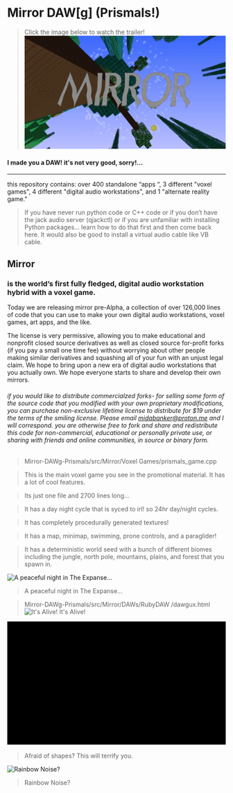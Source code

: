 # Mirror DAW[g] (Prismals!)
> Click the image below to watch the trailer!
[![Mirror DAW[g] (Prismals!) - New Digital Audio Workstation Voxel Game | Pre-Alpha Launch Trailer](https://github.com/Mirror-Prismals/Mirror-DAWg-Prismals/blob/main/readme_assets/readme_assets__mirror_thumbnail.png)](https://www.youtube.com/watch?v=8HlmQ209ydM)
#### I made you a DAW! it's not very good, sorry!...


---
this repository contains:
over 400 standalone “apps “, 
3 different "voxel games", 
4 different "digital audio workstations", 
and 1 "alternate reality game."

> If you have never run python code or C++ code or if you don’t have the jack audio server  (qjackctl) or if you are unfamiliar with installing Python packages... learn how to do that first and then come back here. It would also be good to install a virtual audio cable like VB cable.

## Mirror 
### is the world’s first fully fledged, digital audio workstation hybrid with a voxel game.

Today we are releasing mirror pre-Alpha, a collection of over 126,000 lines of code that you can use to make your own digital audio workstations, voxel games, art apps, and the like. 

The license is very permissive, allowing you to make educational and nonprofit closed source derivatives as well as closed source for-profit forks (if you pay a small one time fee) without worrying about other people making similar derivatives and squashing all of your fun with an unjust legal claim. We hope to bring upon a new era of digital audio workstations that you actually own. We hope everyone starts to share and develop their own mirrors.

###### if you would like to distribute commercialzed forks- for selling some form of the source code that you modified with your own proprietary modifications, you can purchase non-exclusive lifetime license to distribute for $19 under the terms of the smiling license. Please email midabanker@proton.me and I will correspond. you are otherwise free to fork and share and redistribute this code for non-commercial, educational or personally private use, or sharing with friends and online communities, in source or binary form.
> Mirror-DAWg-Prismals/src/Mirror/Voxel Games/prismals_game.cpp

> This is the main voxel game you see in the promotional material. It has a lot of cool features.

> Its just one file and 2700 lines long...

> It has a day night cycle that is syced to irl! so 24hr day/night cycles.

> It has completely procedurally generated textures!

> It has a map, minimap, swimming, prone controls, and a paraglider!

> It has a deterministic world seed with a bunch of different biomes including the jungle, north pole, mountains, plains, and forest that you spawn in.

![A peaceful night in The Expanse...](https://github.com/Mirror-Prismals/Mirror-DAWg-Prismals/blob/main/readme_assets/readme_assets__prismals_game.gif)
> A peaceful night in The Expanse...

> Mirror-DAWg-Prismals/src/Mirror/DAWs/RubyDAW
/dawgux.html
![It's Alive!](https://github.com/Mirror-Prismals/Mirror-DAWg-Prismals/blob/main/readme_assets/readme_assets__dawguxz.gif)
> It's Alive!


![Afraid of shapes? This will terrify you.](https://github.com/Mirror-Prismals/Mirror-DAWg-Prismals/blob/main/readme_assets/readme_assets__hydrogel_game.gif)
> Afraid of shapes? This will terrify you.


![Rainbow Noise?](https://github.com/Mirror-Prismals/Mirror-DAWg-Prismals/blob/main/readme_assets/readme_assets__openBinaryWATERFALL_v2.gif)

> Rainbow Noise?
